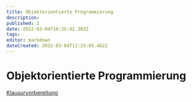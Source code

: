 ```yaml
---
title: Objektorientierte Programmierung
description: 
published: 1
date: 2022-03-04T16:25:42.382Z
tags: 
editor: markdown
dateCreated: 2022-03-04T12:23:05.462Z
---
```


# Objektorientierte Programmierung

[Klausurvorbereitung](/fom/semester-2/objektorientiertes-programmieren/klausurvorbereitung)
